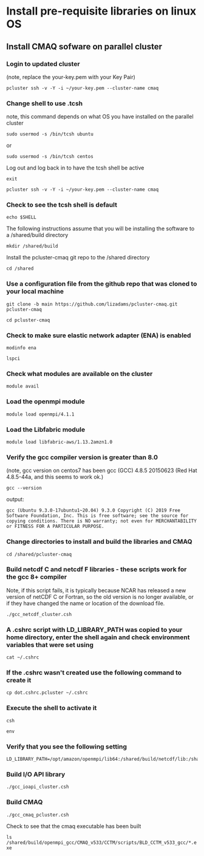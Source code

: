 # Install pre-requisite libraries on linux OS

## Install CMAQ sofware on parallel cluster

### Login to updated cluster
(note, replace the your-key.pem with your Key Pair)

`pcluster ssh -v -Y -i ~/your-key.pem --cluster-name cmaq`


### Change shell to use .tcsh
note, this command depends on what OS you have installed on the parallel cluster

`sudo usermod -s /bin/tcsh ubuntu`

or

`sudo usermod -s /bin/tcsh centos`

Log out and log back in to have the tcsh shell be active

`exit`

`pcluster ssh -v -Y -i ~/your-key.pem --cluster-name cmaq`

### Check to see the tcsh shell is default

`echo $SHELL`


The following instructions assume that you will be installing the software to a /shared/build directory

```
mkdir /shared/build
```

Install the pcluster-cmaq git repo to the /shared directory

```
cd /shared
```

### Use a configuration file from the github repo that was cloned to your local machine

```
git clone -b main https://github.com/lizadams/pcluster-cmaq.git pcluster-cmaq
```


```
cd pcluster-cmaq
```

### Check to make sure elastic network adapter (ENA) is enabled

`modinfo ena`

`lspci`

### Check what modules are available on the cluster

`module avail`

### Load the openmpi module

`module load openmpi/4.1.1`

### Load the Libfabric module

`module load libfabric-aws/1.13.2amzn1.0`

### Verify the gcc compiler version is greater than 8.0
(note, gcc version on centos7 has been gcc (GCC) 4.8.5 20150623 (Red Hat 4.8.5-44a, and this seems to work ok.)

`gcc --version`

output:

```
gcc (Ubuntu 9.3.0-17ubuntu1~20.04) 9.3.0 Copyright (C) 2019 Free Software Foundation, Inc. This is free software; see the source for copying conditions. There is NO warranty; not even for MERCHANTABILITY or FITNESS FOR A PARTICULAR PURPOSE.
```

### Change directories to install and build the libraries and CMAQ

`cd /shared/pcluster-cmaq`


### Build netcdf C and netcdf F libraries - these scripts work for the gcc 8+ compiler
Note, if this script fails, it is typically because NCAR has released a new version of netCDF C or Fortran, so the old version is no longer available, or if they have changed the name or location of the download file. 


`./gcc_netcdf_cluster.csh`

### A .cshrc script with LD_LIBRARY_PATH was copied to your home directory, enter the shell again and check environment variables that were set using

`cat ~/.cshrc`

### If the .cshrc wasn't created use the following command to create it

`cp dot.cshrc.pcluster ~/.cshrc`


### Execute the shell to activate it

`csh`

`env`

### Verify that you see the following setting

```
LD_LIBRARY_PATH=/opt/amazon/openmpi/lib64:/shared/build/netcdf/lib:/shared/build/netcdf/lib
```

### Build I/O API library

`./gcc_ioapi_cluster.csh`

### Build CMAQ

`./gcc_cmaq_pcluster.csh`

Check to see that the cmaq executable has been built

`ls /shared/build/openmpi_gcc/CMAQ_v533/CCTM/scripts/BLD_CCTM_v533_gcc/*.exe`
